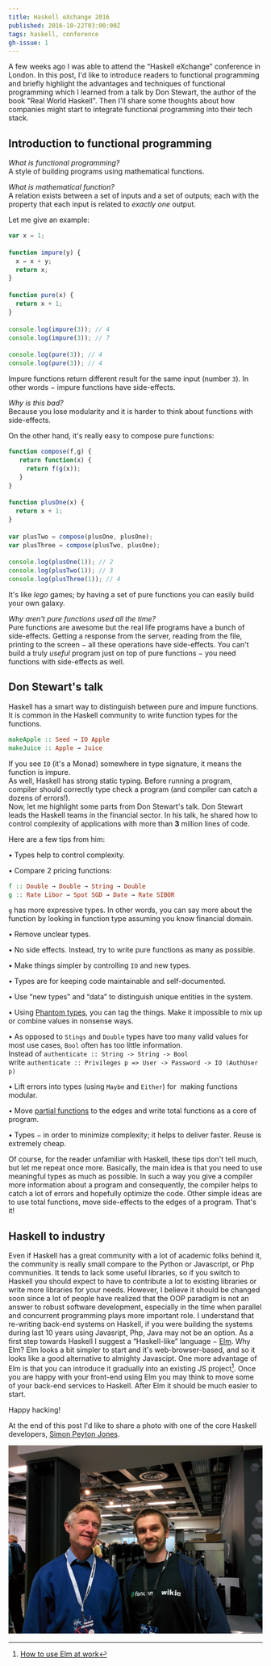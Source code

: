```yaml
---
title: Haskell eXchange 2016
published: 2016-10-22T03:00:00Z
tags: haskell, conference
gh-issue: 1
---
```


A few weeks ago I was able to attend the “Haskell eXchange” conference in London. In this
post, I'd like to introduce readers to functional programming and briefly highlight the
advantages and techniques of functional programming which I learned from a
talk by Don Stewart, the author of the book 
"Real World Haskell". Then I'll
share some thoughts about how companies might start to integrate functional
programming into their tech stack.

<div></div><!--more-->

Introduction to functional programming
--------------------------------------------------------

*What is functional programming?*  
A style of building programs using mathematical functions.  

*What is mathematical function?*  
A relation exists between a set of inputs and a set of outputs; each with the property that
each input is related to *exactly one* output.

Let me give an example:

```js
var x = 1;

function impure(y) {
  x = x + y;
  return x;
}
  
function pure(x) {
  return x + 1;
}

console.log(impure(3)); // 4
console.log(impure(3)); // 7

console.log(pure(3)); // 4
console.log(pure(3)); // 4
```

Impure functions return different result for the same
input (number `3`). In other words − impure functions have side-effects.

*Why is this bad?*  
Because you lose modularity and it is harder to think about functions with
side-effects.  

On the other hand, it's really easy to compose pure functions:

```js
function compose(f,g) {
   return function(x) {
     return f(g(x));
   }
}

function plusOne(x) {
  return x + 1;
}

var plusTwo = compose(plusOne, plusOne);
var plusThree = compose(plusTwo, plusOne);

console.log(plusOne(1)); // 2
console.log(plusTwo(1)); // 3
console.log(plusThree(1)); // 4
```

It's like *lego* games; by having a set of pure functions you can easily build your
own galaxy.

*Why aren't pure functions used all the time?*  
Pure functions are awesome but the real life programs have a bunch of
side-effects. Getting a response from the server, reading from the file, printing
to the screen − all these operations have side-effects. You can't build a truly
*useful* program just on top of pure functions − you need functions with
side-effects as well.

Don Stewart's talk
--------------------------
Haskell has a smart way to distinguish between pure and impure
functions. It is common in the Haskell community to write function types for the
functions.

```haskell
makeApple :: Seed → IO Apple
makeJuice :: Apple → Juice
```

If you see `IO` (it's a Monad) somewhere in type signature, it means the function is impure.  
As well, Haskell has strong static typing. Before running a program, compiler should correctly type
check a program (and compiler can catch a dozens of errors!).  
Now, let me highlight some parts from Don Stewart's talk. Don Stewart leads
the Haskell teams in  the financial sector. In his talk, he shared how
to control complexity of applications with more than **3** million lines of
code. 

Here are a few tips from him:  

• Types help to control complexity.  

• Compare 2 pricing functions:

```haskell
f :: Double → Double → String → Double
g :: Rate Libor → Spot SGD → Date → Rate SIBOR
```

`g` has more expressive types. In other words, you can say more about the function
by looking in function type assuming you know financial domain.  

• Remove unclear types.  

• No side effects. Instead, try to write pure functions as many as possible.  

• Make things simpler by controlling `IO` and new types.  

• Types are for keeping code maintainable and self-documented.  

• Use “new types” and “data” to distinguish unique entities in the system.  

• Using [Phantom types](https://wiki.haskell.org/Phantom_type), you can tag the
things. Make it impossible to mix up or combine values in nonsense ways.  

• As opposed to `Stings` and `Double` types have too many valid values for most
use cases, `Bool` often has too little information.  
Instead of `authenticate :: String -> String -> Bool`  
write `authenticate :: Privileges p => User -> Password -> IO (AuthUser p)`  

• Lift errors into types (using `Maybe` and `Either`) for  making functions modular.  

• Move [partial functions](https://wiki.haskell.org/Partial_functions) to the
edges and write total functions as a core of program.  

• Types − in order to minimize complexity; it helps to deliver faster. Reuse is extremely cheap.  

Of course, for the reader unfamiliar with Haskell, these tips don't tell much,
but let me repeat once more. Basically, the main idea is that you need to use
meaningful types as much as possible. In such a way you give a compiler more
information about a program and consequently, the compiler helps to catch a
lot of errors and hopefully optimize the code. Other simple ideas are to use
total functions, move side-effects to the edges of a program. That's it!

Haskell to industry
--------------------------
Even if Haskell has a great community with a lot of academic folks behind it,
the community is really small compare to the Python or Javascript, or Php
communities. It tends to lack some useful libraries, so if you
switch to Haskell you should expect to have to contribute a lot to existing libraries
or write more libraries for your needs. However, I believe it should be
changed soon since a lot of people have realized that the OOP paradigm is not
an answer to robust software development, especially in the time when
parallel and concurrent programming plays more important role. 
I understand that re-writing back-end systems on Haskell, if you were building
the systems during last 10 years using Javasript, Php, Java may not be an
option. As a first step towards Haskell I suggest a “Haskell-like” language
− [Elm](http://elm-lang.org). Why Elm? Elm looks a bit simpler to start and
it's web-browser-based, and so it looks like a good alternative to almighty Javascipt.
One more advantage of Elm is that you can introduce it gradually into an
existing JS project[^elm]. Once you are happy with your front-end using
Elm you may think to move some of your back-end services to Haskell. After Elm
it should be much easier to start.  

[^elm]: [How to use Elm at work](http://elm-lang.org/blog/how-to-use-elm-at-work)

Happy hacking!  

At the end of this post I'd like to share a photo with one of the core
Haskell developers, [Simon Peyton Jones](https://en.wikipedia.org/wiki/Simon_Peyton_Jones).

![](/images/posts/haskell-exchange-2016/simon_and_me.png)
